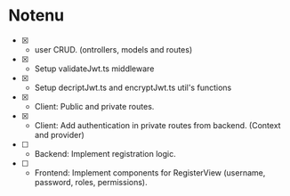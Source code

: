 # Notenu

- [X] - user CRUD. (ontrollers, models and routes)
- [X] - Setup validateJwt.ts middleware
- [X] - Setup decriptJwt.ts and encryptJwt.ts util's functions
- [X] - Client: Public and private routes.
- [X] - Client: Add authentication in private routes from backend. (Context and provider)
- [ ] - Backend: Implement registration logic.
- [ ] - Frontend: Implement components for RegisterView (username, password, roles, permissions).
